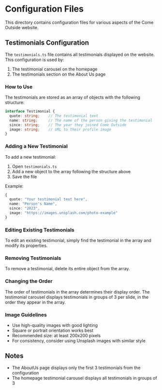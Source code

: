 # Configuration Files

This directory contains configuration files for various aspects of the Come Outside website.

## Testimonials Configuration

The `testimonials.ts` file contains all testimonials displayed on the website. This configuration is used by:

1. The testimonial carousel on the homepage
2. The testimonials section on the About Us page

### How to Use

The testimonials are stored as an array of objects with the following structure:

```typescript
interface Testimonial {
  quote: string;    // The testimonial text
  name: string;     // The name of the person giving the testimonial
  since: string;    // The year they joined Come Outside
  image: string;    // URL to their profile image
}
```

### Adding a New Testimonial

To add a new testimonial:

1. Open `testimonials.ts`
2. Add a new object to the array following the structure above
3. Save the file

Example:

```typescript
{
  quote: "Your testimonial text here",
  name: "Person's Name",
  since: "2023",
  image: "https://images.unsplash.com/photo-example"
}
```

### Editing Existing Testimonials

To edit an existing testimonial, simply find the testimonial in the array and modify its properties.

### Removing Testimonials

To remove a testimonial, delete its entire object from the array.

### Changing the Order

The order of testimonials in the array determines their display order. The testimonial carousel displays testimonials in groups of 3 per slide, in the order they appear in the array.

### Image Guidelines

- Use high-quality images with good lighting
- Square or portrait orientation works best
- Recommended size: at least 200x200 pixels
- For consistency, consider using Unsplash images with similar style

## Notes

- The AboutUs page displays only the first 3 testimonials from the configuration
- The homepage testimonial carousel displays all testimonials in groups of 3
